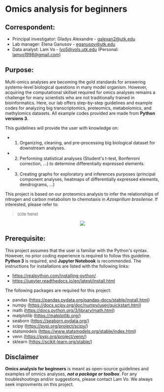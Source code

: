 # Omics analysis for beginners
## Correspondent:
  * Principal investigator: Gladys Alexandre - galexan2@utk.edu
  * Lab manager: Elena Ganusov - eganusov@utk.edu
  * Data analyst: Lam Vo - lvo5@vols.utk.edu (Personal: lamvo1998@gmail.com)

## Purpose:
Multi-omics analyses are becoming the gold standards for answering systems-level biological questions in many model organism. However, acquiring the computational skillset required for omics analyses remains a challenge for many scientists who are not traditionally trained in bioinformatics. Here, our lab offers step-by-step guidelines and example codes for analyzing big transcriptomics, proteomics, metabolomics, and methylomics datasets. All example codes provided are made from **Python versions 3.**

This guidelines will provide the user with knowledge on: 
* 1) Organizing, cleaning, and pre-processing big biological dataset for downstream analyses.
* 2) Performing statistical analyses (Student's t-test, Bonferroni correction, ...) to determine differentially expressed elements.
* 3) Creating graphs for exploratory and inferences purposes (principal component analyses, heatmaps of differentially expressed elements, dendrograms, ...)

This project is based on our proteomics analysis to infer the relationships of nitrogen and carbon metabolism to chemotaxis in *Azosprillum brasilense*. If interested, please refer to:
> (cite here)

<p align="center"> 
<img src="http://alexandrelab.utk.edu/images/Slide.jpg">
</p>

## Prerequisite:
This project assumes that the user is familiar with the Python's syntax. However, no prior coding experience is required to follow this guideline. **Python 3** is required, and **Jupyter Notebook** is recommended. The instructions for installations are listed with the following links:
* https://realpython.com/installing-python/
* https://jupyter.readthedocs.io/en/latest/install.html 

The following packages are required for this project:
* pandas (https://pandas.pydata.org/pandas-docs/stable/install.html)
* numpy (https://docs.scipy.org/doc/numpy/user/quickstart.html)
* math (https://docs.python.org/3/library/math.html)
* matplotlib (https://matplotlib.org/)
* seaborn (https://seaborn.pydata.org/)
* scipy (https://pypi.org/project/scipy/)
* statsmodels (https://www.statsmodels.org/stable/index.html)
* venn (https://pypi.org/project/venn/)
* sklearn (https://scikit-learn.org/stable/)

## Disclaimer
**Omics analysis for beginners** is meant as open-source guidelines and examples of omnics analyses, ***not a package or toolbox***. For any troubleshootings and/or suggestions, please contact Lam Vo. We always seek improvments on this project.  
